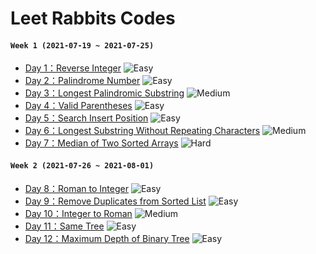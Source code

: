 # Leet Rabbits Codes

#### `Week 1 (2021-07-19 ~ 2021-07-25)`
- [Day 1：Reverse Integer](./2021-07-19%20(day1)) ![Easy][easy]
- [Day 2：Palindrome Number](./2021-07-20%20(day2)) ![Easy][easy]
- [Day 3：Longest Palindromic Substring](./2021-07-21%20(day3)) ![Medium][medium]
- [Day 4：Valid Parentheses](./2021-07-22%20(day4)) ![Easy][easy]
- [Day 5：Search Insert Position](./2021-07-23%20(day5)) ![Easy][easy]
- [Day 6：Longest Substring Without Repeating Characters](./2021-07-24%20(day6)) ![Medium][medium]
- [Day 7：Median of Two Sorted Arrays](./2021-07-25%20(day7)) ![Hard][hard]

#### `Week 2 (2021-07-26 ~ 2021-08-01)`
- [Day 8：Roman to Integer](./2021-07-26%20(day8)) ![Easy][easy]
- [Day 9：Remove Duplicates from Sorted List](./2021-07-27%20(day9)) ![Easy][easy]
- [Day 10：Integer to Roman](./2021-07-28%20(day10)) ![Medium][medium]
- [Day 11：Same Tree](./2021-07-29%20(day11)) ![Easy][easy]
- [Day 12：Maximum Depth of Binary Tree](./2021-07-30%20(day12)) ![Easy][easy]

[easy]: https://img.shields.io/badge/Difficulty-Easy-brightgreen
[medium]: https://img.shields.io/badge/Difficulty-Medium-orange
[hard]: https://img.shields.io/badge/Difficulty-Hard-red